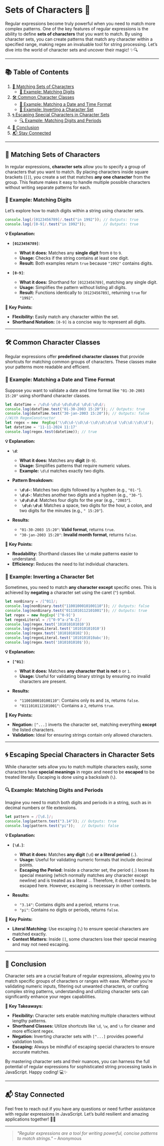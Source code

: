 # Sets of Characters 🧵

Regular expressions become truly powerful when you need to match more complex patterns. One of the key features of regular expressions is the ability to define **sets of characters** that you want to match. By using character sets, you can create patterns that match any character within a specified range, making regex an invaluable tool for string processing. Let’s dive into the world of character sets and uncover their magic! ✨🔍

---

## 📚 Table of Contents

1. [🧩 Matching Sets of Characters](#-matching-sets-of-characters)
   - [🔢 Example: Matching Digits](#-example-matching-digits)
2. [🛠️ Common Character Classes](#-common-character-classes)
   - [📅 Example: Matching a Date and Time Format](#-example-matching-a-date-and-time-format)
   - [🚫 Example: Inverting a Character Set](#-example-inverting-a-character-set)
3. [🌀 Escaping Special Characters in Character Sets](#-escaping-special-characters-in-character-sets)
   - [🔍 Example: Matching Digits and Periods](#-example-matching-digits-and-periods)
4. [🚀 Conclusion](#-conclusion)
5. [📬 Stay Connected](#-stay-connected)

---

## 🧩 Matching Sets of Characters

In regular expressions, **character sets** allow you to specify a group of characters that you want to match. By placing characters inside square brackets (`[]`), you create a set that matches **any one character** from the group. This feature makes it easy to handle multiple possible characters without writing separate patterns for each.

### 🔢 Example: Matching Digits

Let’s explore how to match digits within a string using character sets.

```javascript
console.log(/[0123456789]/.test("in 1992")); // Outputs: true
console.log(/[0-9]/.test("in 1992"));        // Outputs: true
```

**💡 Explanation:**

- **`[0123456789]`**:
  - **What it does:** Matches any **single digit** from `0` to `9`.
  - **Usage:** Checks if the string contains at least one digit.
  - **Result:** Both examples return `true` because `"1992"` contains digits.

- **`[0-9]`**:
  - **What it does:** Shorthand for `[0123456789]`, matching any single digit.
  - **Usage:** Simplifies the pattern without listing all digits.
  - **Result:** Functions identically to `[0123456789]`, returning `true` for `"1992"`.

**🌟 Key Points:**
- **Flexibility:** Easily match any character within the set.
- **Shorthand Notation:** `[0-9]` is a concise way to represent all digits.

---

## 🛠️ Common Character Classes

Regular expressions offer **predefined character classes** that provide shortcuts for matching common groups of characters. These classes make your patterns more readable and efficient.

### 📅 Example: Matching a Date and Time Format

Suppose you want to validate a date and time format like `"01-30-2003 15:20"` using shorthand character classes.

```javascript
let dateTime = /\d\d-\d\d-\d\d\d\d \d\d:\d\d/;
console.log(dateTime.test("01-30-2003 15:20")); // Outputs: true
console.log(dateTime.test("30-jan-2003 15:20")); // Outputs: false
//With RegexConstructor
let regex = new  RegExp('\\d\\d-\\d\\d-\\d\\d\\d\\d \\d\\d:\\d\\d');
let datetime = '11-11-2024 11:17'
console.log(regex.test(datetime)); // true
```

**💡 Explanation:**

- **`\d`**:
  - **What it does:** Matches any **digit** (`0-9`).
  - **Usage:** Simplifies patterns that require numeric values.
  - **Example:** `\d\d` matches exactly two digits.

- **Pattern Breakdown:**
  - **`\d\d-`**: Matches two digits followed by a hyphen (e.g., `"01-"`).
  - **`\d\d-`**: Matches another two digits and a hyphen (e.g., `"30-"`).
  - **`\d\d\d\d`**: Matches four digits for the year (e.g., `"2003"`).
  - **` \d\d:\d\d`**: Matches a space, two digits for the hour, a colon, and two digits for the minutes (e.g., `" 15:20"`).

- **Results:**
  - `"01-30-2003 15:20"`: **Valid format**, returns `true`.
  - `"30-jan-2003 15:20"`: **Invalid month format**, returns `false`.

**🌟 Key Points:**
- **Readability:** Shorthand classes like `\d` make patterns easier to understand.
- **Efficiency:** Reduces the need to list individual characters.

### 🚫 Example: Inverting a Character Set

Sometimes, you need to match **any character except** specific ones. This is achieved by **negating** a character set using the caret (`^`) symbol.

```javascript
let nonBinary = /[^01]/;
console.log(nonBinary.test("1100100010100110")); // Outputs: false
console.log(nonBinary.test("0111010112101001")); // Outputs: true
let regex = new RegExp('[^0-9]')
let regexLiteral = /[^0-9^a-z^A-Z]/
console.log(regex.test('101010101010'))
console.log(regexLiteral.test('101010101010'))
console.log(regex.test('10101010102'));
console.log(regexLiteral.test('1010101010abc'));
console.log(regex.test('1010101010$'));
```

**💡 Explanation:**

- **`[^01]`**:
  - **What it does:** Matches **any character that is not** `0` or `1`.
  - **Usage:** Useful for validating binary strings by ensuring no invalid characters are present.
  
- **Results:**
  - `"1100100010100110"`: Contains only `0`s and `1`s, returns `false`.
  - `"0111010112101001"`: Contains a `2`, returns `true`.

**🌟 Key Points:**
- **Negation:** `[^...]` inverts the character set, matching everything **except** the listed characters.
- **Validation:** Ideal for ensuring strings contain only allowed characters.

---

## 🌀 Escaping Special Characters in Character Sets

While character sets allow you to match multiple characters easily, some characters have **special meanings** in regex and need to be **escaped** to be treated literally. Escaping is done using a backslash (`\`).

### 🔍 Example: Matching Digits and Periods

Imagine you need to match both digits and periods in a string, such as in decimal numbers or file extensions.

```javascript
let pattern = /[\d.]/;
console.log(pattern.test("3.14")); // Outputs: true
console.log(pattern.test("pi"));   // Outputs: false
```

**💡 Explanation:**

- **`[\d.]`**:
  - **What it does:** Matches **any digit** (`\d`) **or a literal period** (`.`).
  - **Usage:** Useful for validating numeric formats that include decimal points.
  - **Escaping the Period:** Inside a character set, the period (`.`) loses its special meaning (which normally matches any character except newline) and is treated as a literal `.`. Therefore, it doesn't need to be escaped here. However, escaping is necessary in other contexts.

- **Results:**
  - `"3.14"`: Contains digits and a period, returns `true`.
  - `"pi"`: Contains no digits or periods, returns `false`.

**🌟 Key Points:**
- **Literal Matching:** Use escaping (`\`) to ensure special characters are matched exactly.
- **Context Matters:** Inside `[]`, some characters lose their special meaning and may not need escaping.

---

## 🚀 Conclusion

Character sets are a crucial feature of regular expressions, allowing you to match specific groups of characters or ranges with ease. Whether you're validating numeric inputs, filtering out unwanted characters, or crafting complex string patterns, understanding and utilizing character sets can significantly enhance your regex capabilities. 

**🌟 Key Takeaways:**

- **Flexibility:** Character sets enable matching multiple characters without lengthy patterns.
- **Shorthand Classes:** Utilize shortcuts like `\d`, `\w`, and `\s` for cleaner and more efficient regex.
- **Negation:** Inverting character sets with `[^...]` provides powerful validation tools.
- **Escaping:** Always be mindful of escaping special characters to ensure accurate matches.

By mastering character sets and their nuances, you can harness the full potential of regular expressions for sophisticated string processing tasks in JavaScript. Happy coding! 💻✨

---

## 📬 Stay Connected

Feel free to reach out if you have any questions or need further assistance with regular expressions in JavaScript. Let’s build resilient and amazing applications together! 🚀🌟

---

> *"Regular expressions are a tool for writing powerful, concise patterns to match strings."* – Anonymous
